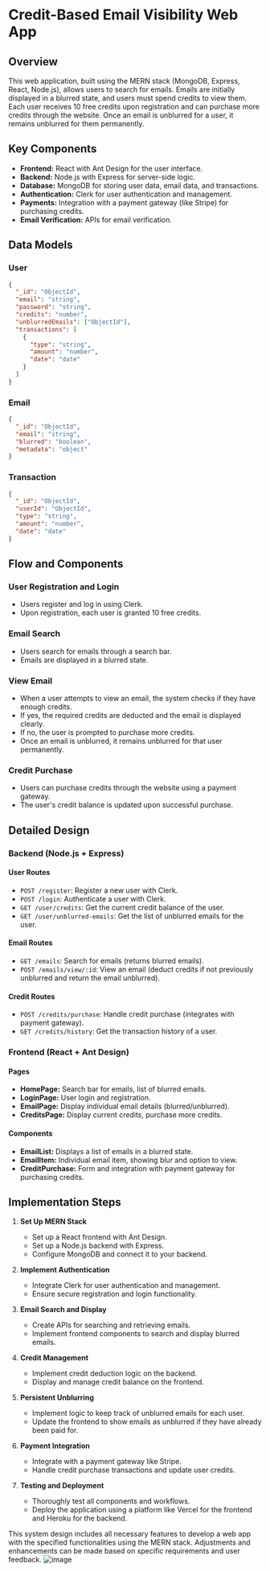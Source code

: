 
# Credit-Based Email Visibility Web App

## Overview
This web application, built using the MERN stack (MongoDB, Express, React, Node.js), allows users to search for emails. Emails are initially displayed in a blurred state, and users must spend credits to view them. Each user receives 10 free credits upon registration and can purchase more credits through the website. Once an email is unblurred for a user, it remains unblurred for them permanently.

## Key Components

- **Frontend:** React with Ant Design for the user interface.
- **Backend:** Node.js with Express for server-side logic.
- **Database:** MongoDB for storing user data, email data, and transactions.
- **Authentication:** Clerk for user authentication and management.
- **Payments:** Integration with a payment gateway (like Stripe) for purchasing credits.
- **Email Verification:** APIs for email verification.

## Data Models

### User
```json
{
  "_id": "ObjectId",
  "email": "string",
  "password": "string",
  "credits": "number",
  "unblurredEmails": ["ObjectId"],
  "transactions": [
    {
      "type": "string",
      "amount": "number",
      "date": "date"
    }
  ]
}
```

### Email
```json
{
  "_id": "ObjectId",
  "email": "string",
  "blurred": "boolean",
  "metadata": "object"
}
```

### Transaction
```json
{
  "_id": "ObjectId",
  "userId": "ObjectId",
  "type": "string",
  "amount": "number",
  "date": "date"
}
```

## Flow and Components

### User Registration and Login
- Users register and log in using Clerk.
- Upon registration, each user is granted 10 free credits.

### Email Search
- Users search for emails through a search bar.
- Emails are displayed in a blurred state.

### View Email
- When a user attempts to view an email, the system checks if they have enough credits.
- If yes, the required credits are deducted and the email is displayed clearly.
- If no, the user is prompted to purchase more credits.
- Once an email is unblurred, it remains unblurred for that user permanently.

### Credit Purchase
- Users can purchase credits through the website using a payment gateway.
- The user's credit balance is updated upon successful purchase.

## Detailed Design

### Backend (Node.js + Express)

#### User Routes
- `POST /register`: Register a new user with Clerk.
- `POST /login`: Authenticate a user with Clerk.
- `GET /user/credits`: Get the current credit balance of the user.
- `GET /user/unblurred-emails`: Get the list of unblurred emails for the user.

#### Email Routes
- `GET /emails`: Search for emails (returns blurred emails).
- `POST /emails/view/:id`: View an email (deduct credits if not previously unblurred and return the email unblurred).

#### Credit Routes
- `POST /credits/purchase`: Handle credit purchase (integrates with payment gateway).
- `GET /credits/history`: Get the transaction history of a user.

### Frontend (React + Ant Design)

#### Pages
- **HomePage:** Search bar for emails, list of blurred emails.
- **LoginPage:** User login and registration.
- **EmailPage:** Display individual email details (blurred/unblurred).
- **CreditsPage:** Display current credits, purchase more credits.

#### Components
- **EmailList:** Displays a list of emails in a blurred state.
- **EmailItem:** Individual email item, showing blur and option to view.
- **CreditPurchase:** Form and integration with payment gateway for purchasing credits.

## Implementation Steps

1. **Set Up MERN Stack**
   - Set up a React frontend with Ant Design.
   - Set up a Node.js backend with Express.
   - Configure MongoDB and connect it to your backend.

2. **Implement Authentication**
   - Integrate Clerk for user authentication and management.
   - Ensure secure registration and login functionality.

3. **Email Search and Display**
   - Create APIs for searching and retrieving emails.
   - Implement frontend components to search and display blurred emails.

4. **Credit Management**
   - Implement credit deduction logic on the backend.
   - Display and manage credit balance on the frontend.

5. **Persistent Unblurring**
   - Implement logic to keep track of unblurred emails for each user.
   - Update the frontend to show emails as unblurred if they have already been paid for.

6. **Payment Integration**
   - Integrate with a payment gateway like Stripe.
   - Handle credit purchase transactions and update user credits.

7. **Testing and Deployment**
   - Thoroughly test all components and workflows.
   - Deploy the application using a platform like Vercel for the frontend and Heroku for the backend.

This system design includes all necessary features to develop a web app with the specified functionalities using the MERN stack. Adjustments and enhancements can be made based on specific requirements and user feedback.
![image](https://github.com/user-attachments/assets/93a7bb13-b988-49ac-9525-a7cfbd668880)
